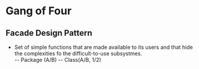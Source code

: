 # Gang of Four

## Facade Design Pattern
- Set of simple functions that are made available to its users and that hide the complexities fo the difficult-to-use subsystmes.<br>
-- Package (A/B)
-- Class(A/B, 1/2)


